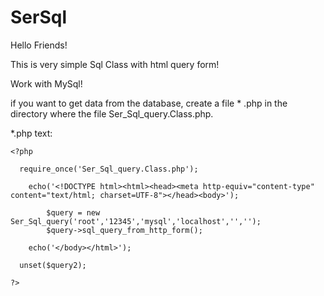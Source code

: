 # SerSql

Hello Friends!


This is very simple Sql Class with html query form!

Work with MySql!

if you want to get data from the database, create a file * .php in the directory where the file Ser_Sql_query.Class.php.

 *.php text:

    <?php
    
      require_once('Ser_Sql_query.Class.php');
    
        echo('<!DOCTYPE html><html><head><meta http-equiv="content-type" content="text/html; charset=UTF-8"></head><body>');
        
            $query = new Ser_Sql_query('root','12345','mysql','localhost','','');
            $query->sql_query_from_http_form();
            
        echo('</body></html>');
      
      unset($query2);
      
    ?>


